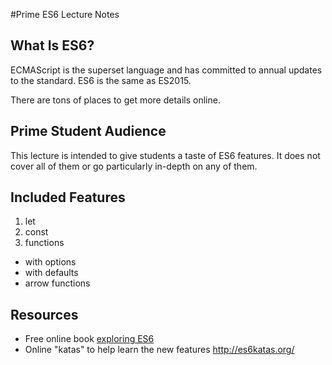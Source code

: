 #Prime ES6 Lecture Notes

## What Is ES6?

ECMAScript is the superset language and has committed to annual updates to the standard. ES6 is the same as ES2015.

There are tons of places to get more details online.

## Prime Student Audience

This lecture is intended to give students a taste of ES6 features. It does not cover all of them or go particularly in-depth on any of them.

## Included Features

1. let
2. const
3. functions
  - with options
  - with defaults
  - arrow functions


## Resources

- Free online book [exploring ES6](http://exploringjs.com/es6/index.html)
- Online "katas" to help learn the new features http://es6katas.org/
